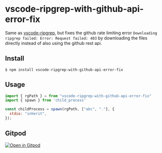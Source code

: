 # vscode-ripgrep-with-github-api-error-fix

Same as [vscode-ripgrep](https://github.com/microsoft/vscode-ripgrep), but fixes the github rate limiting error `Downloading ripgrep failed: Error: Request failed: 403` by downloading the files directly instead of also using the github rest api.

## Install

```
$ npm install vscode-ripgrep-with-github-api-error-fix
```

## Usage

```js
import { rgPath } = from "vscode-ripgrep-with-github-api-error-fix"
import { spawn } from 'child_process'

const childProcess = spawn(rgPath, ["abc", "."], {
  stdio: "inherit",
});
```

## Gitpod

[![Open in Gitpod](https://gitpod.io/button/open-in-gitpod.svg)](https://gitpod.io#https://github.com/SimonSiefke/vscode-ripgrep)
